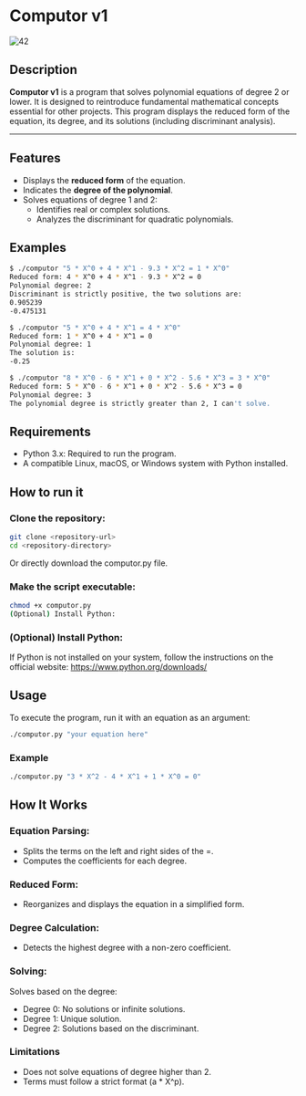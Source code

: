 # Computor v1

![42](https://img.shields.io/badge/School-42-black?style=flat-square&logo=42)

## Description

**Computor v1** is a program that solves polynomial equations of degree 2 or lower. It is designed to reintroduce fundamental mathematical concepts essential for other projects. This program displays the reduced form of the equation, its degree, and its solutions (including discriminant analysis).

---

## Features

- Displays the **reduced form** of the equation.
- Indicates the **degree of the polynomial**.
- Solves equations of degree 1 and 2:
  - Identifies real or complex solutions.
  - Analyzes the discriminant for quadratic polynomials.

## Examples

```bash
$ ./computor "5 * X^0 + 4 * X^1 - 9.3 * X^2 = 1 * X^0"
Reduced form: 4 * X^0 + 4 * X^1 - 9.3 * X^2 = 0
Polynomial degree: 2
Discriminant is strictly positive, the two solutions are:
0.905239
-0.475131
```
```bash
$ ./computor "5 * X^0 + 4 * X^1 = 4 * X^0"
Reduced form: 1 * X^0 + 4 * X^1 = 0
Polynomial degree: 1
The solution is:
-0.25
```
```bash
$ ./computor "8 * X^0 - 6 * X^1 + 0 * X^2 - 5.6 * X^3 = 3 * X^0"
Reduced form: 5 * X^0 - 6 * X^1 + 0 * X^2 - 5.6 * X^3 = 0
Polynomial degree: 3
The polynomial degree is strictly greater than 2, I can't solve.
```

## Requirements

  - Python 3.x: Required to run the program.
  - A compatible Linux, macOS, or Windows system with Python installed.

## How to run it

### Clone the repository:
```bash
git clone <repository-url>
cd <repository-directory>

```
Or directly download the computor.py file.

### Make the script executable:

```bash
chmod +x computor.py
(Optional) Install Python:
```

### (Optional) Install Python:

If Python is not installed on your system, follow the instructions on the official website:
https://www.python.org/downloads/

## Usage

To execute the program, run it with an equation as an argument:

```bash
./computor.py "your equation here"
```

### Example

```bash
./computor.py "3 * X^2 - 4 * X^1 + 1 * X^0 = 0"
```

## How It Works

### Equation Parsing:

- Splits the terms on the left and right sides of the =.
- Computes the coefficients for each degree.

### Reduced Form:

- Reorganizes and displays the equation in a simplified form.

  
### Degree Calculation:

- Detects the highest degree with a non-zero coefficient.
  
### Solving:

Solves based on the degree:
- Degree 0: No solutions or infinite solutions.
- Degree 1: Unique solution.
- Degree 2: Solutions based on the discriminant.

###  Limitations
- Does not solve equations of degree higher than 2.
- Terms must follow a strict format (a * X^p).
